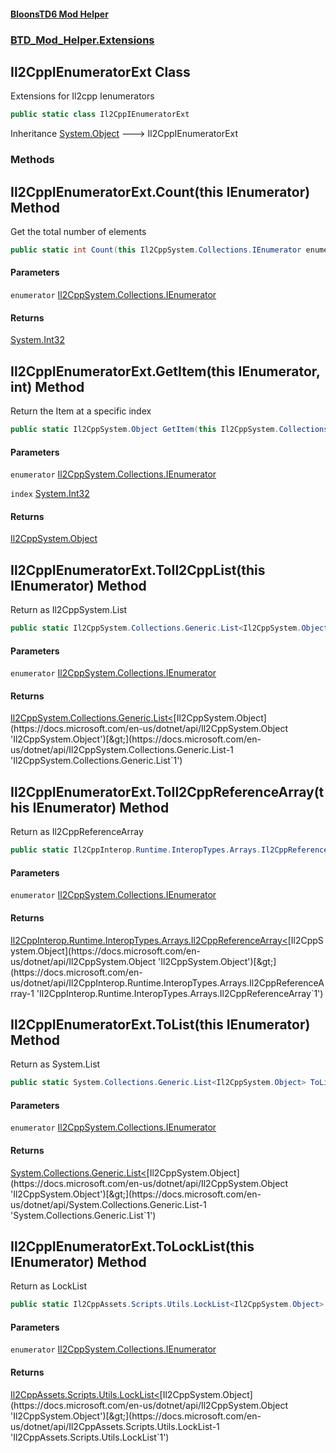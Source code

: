#### [BloonsTD6 Mod Helper](README.md 'README')
### [BTD_Mod_Helper.Extensions](README.md#BTD_Mod_Helper.Extensions 'BTD_Mod_Helper.Extensions')

## Il2CppIEnumeratorExt Class

Extensions for Il2cpp Ienumerators

```csharp
public static class Il2CppIEnumeratorExt
```

Inheritance [System.Object](https://docs.microsoft.com/en-us/dotnet/api/System.Object 'System.Object') &#129106; Il2CppIEnumeratorExt
### Methods

<a name='BTD_Mod_Helper.Extensions.Il2CppIEnumeratorExt.Count(thisIl2CppSystem.Collections.IEnumerator)'></a>

## Il2CppIEnumeratorExt.Count(this IEnumerator) Method

Get the total number of elements

```csharp
public static int Count(this Il2CppSystem.Collections.IEnumerator enumerator);
```
#### Parameters

<a name='BTD_Mod_Helper.Extensions.Il2CppIEnumeratorExt.Count(thisIl2CppSystem.Collections.IEnumerator).enumerator'></a>

`enumerator` [Il2CppSystem.Collections.IEnumerator](https://docs.microsoft.com/en-us/dotnet/api/Il2CppSystem.Collections.IEnumerator 'Il2CppSystem.Collections.IEnumerator')

#### Returns
[System.Int32](https://docs.microsoft.com/en-us/dotnet/api/System.Int32 'System.Int32')

<a name='BTD_Mod_Helper.Extensions.Il2CppIEnumeratorExt.GetItem(thisIl2CppSystem.Collections.IEnumerator,int)'></a>

## Il2CppIEnumeratorExt.GetItem(this IEnumerator, int) Method

Return the Item at a specific index

```csharp
public static Il2CppSystem.Object GetItem(this Il2CppSystem.Collections.IEnumerator enumerator, int index);
```
#### Parameters

<a name='BTD_Mod_Helper.Extensions.Il2CppIEnumeratorExt.GetItem(thisIl2CppSystem.Collections.IEnumerator,int).enumerator'></a>

`enumerator` [Il2CppSystem.Collections.IEnumerator](https://docs.microsoft.com/en-us/dotnet/api/Il2CppSystem.Collections.IEnumerator 'Il2CppSystem.Collections.IEnumerator')

<a name='BTD_Mod_Helper.Extensions.Il2CppIEnumeratorExt.GetItem(thisIl2CppSystem.Collections.IEnumerator,int).index'></a>

`index` [System.Int32](https://docs.microsoft.com/en-us/dotnet/api/System.Int32 'System.Int32')

#### Returns
[Il2CppSystem.Object](https://docs.microsoft.com/en-us/dotnet/api/Il2CppSystem.Object 'Il2CppSystem.Object')

<a name='BTD_Mod_Helper.Extensions.Il2CppIEnumeratorExt.ToIl2CppList(thisIl2CppSystem.Collections.IEnumerator)'></a>

## Il2CppIEnumeratorExt.ToIl2CppList(this IEnumerator) Method

Return as Il2CppSystem.List

```csharp
public static Il2CppSystem.Collections.Generic.List<Il2CppSystem.Object> ToIl2CppList(this Il2CppSystem.Collections.IEnumerator enumerator);
```
#### Parameters

<a name='BTD_Mod_Helper.Extensions.Il2CppIEnumeratorExt.ToIl2CppList(thisIl2CppSystem.Collections.IEnumerator).enumerator'></a>

`enumerator` [Il2CppSystem.Collections.IEnumerator](https://docs.microsoft.com/en-us/dotnet/api/Il2CppSystem.Collections.IEnumerator 'Il2CppSystem.Collections.IEnumerator')

#### Returns
[Il2CppSystem.Collections.Generic.List&lt;](https://docs.microsoft.com/en-us/dotnet/api/Il2CppSystem.Collections.Generic.List-1 'Il2CppSystem.Collections.Generic.List`1')[Il2CppSystem.Object](https://docs.microsoft.com/en-us/dotnet/api/Il2CppSystem.Object 'Il2CppSystem.Object')[&gt;](https://docs.microsoft.com/en-us/dotnet/api/Il2CppSystem.Collections.Generic.List-1 'Il2CppSystem.Collections.Generic.List`1')

<a name='BTD_Mod_Helper.Extensions.Il2CppIEnumeratorExt.ToIl2CppReferenceArray(thisIl2CppSystem.Collections.IEnumerator)'></a>

## Il2CppIEnumeratorExt.ToIl2CppReferenceArray(this IEnumerator) Method

Return as Il2CppReferenceArray

```csharp
public static Il2CppInterop.Runtime.InteropTypes.Arrays.Il2CppReferenceArray<Il2CppSystem.Object> ToIl2CppReferenceArray(this Il2CppSystem.Collections.IEnumerator enumerator);
```
#### Parameters

<a name='BTD_Mod_Helper.Extensions.Il2CppIEnumeratorExt.ToIl2CppReferenceArray(thisIl2CppSystem.Collections.IEnumerator).enumerator'></a>

`enumerator` [Il2CppSystem.Collections.IEnumerator](https://docs.microsoft.com/en-us/dotnet/api/Il2CppSystem.Collections.IEnumerator 'Il2CppSystem.Collections.IEnumerator')

#### Returns
[Il2CppInterop.Runtime.InteropTypes.Arrays.Il2CppReferenceArray&lt;](https://docs.microsoft.com/en-us/dotnet/api/Il2CppInterop.Runtime.InteropTypes.Arrays.Il2CppReferenceArray-1 'Il2CppInterop.Runtime.InteropTypes.Arrays.Il2CppReferenceArray`1')[Il2CppSystem.Object](https://docs.microsoft.com/en-us/dotnet/api/Il2CppSystem.Object 'Il2CppSystem.Object')[&gt;](https://docs.microsoft.com/en-us/dotnet/api/Il2CppInterop.Runtime.InteropTypes.Arrays.Il2CppReferenceArray-1 'Il2CppInterop.Runtime.InteropTypes.Arrays.Il2CppReferenceArray`1')

<a name='BTD_Mod_Helper.Extensions.Il2CppIEnumeratorExt.ToList(thisIl2CppSystem.Collections.IEnumerator)'></a>

## Il2CppIEnumeratorExt.ToList(this IEnumerator) Method

Return as System.List

```csharp
public static System.Collections.Generic.List<Il2CppSystem.Object> ToList(this Il2CppSystem.Collections.IEnumerator enumerator);
```
#### Parameters

<a name='BTD_Mod_Helper.Extensions.Il2CppIEnumeratorExt.ToList(thisIl2CppSystem.Collections.IEnumerator).enumerator'></a>

`enumerator` [Il2CppSystem.Collections.IEnumerator](https://docs.microsoft.com/en-us/dotnet/api/Il2CppSystem.Collections.IEnumerator 'Il2CppSystem.Collections.IEnumerator')

#### Returns
[System.Collections.Generic.List&lt;](https://docs.microsoft.com/en-us/dotnet/api/System.Collections.Generic.List-1 'System.Collections.Generic.List`1')[Il2CppSystem.Object](https://docs.microsoft.com/en-us/dotnet/api/Il2CppSystem.Object 'Il2CppSystem.Object')[&gt;](https://docs.microsoft.com/en-us/dotnet/api/System.Collections.Generic.List-1 'System.Collections.Generic.List`1')

<a name='BTD_Mod_Helper.Extensions.Il2CppIEnumeratorExt.ToLockList(thisIl2CppSystem.Collections.IEnumerator)'></a>

## Il2CppIEnumeratorExt.ToLockList(this IEnumerator) Method

Return as LockList

```csharp
public static Il2CppAssets.Scripts.Utils.LockList<Il2CppSystem.Object> ToLockList(this Il2CppSystem.Collections.IEnumerator enumerator);
```
#### Parameters

<a name='BTD_Mod_Helper.Extensions.Il2CppIEnumeratorExt.ToLockList(thisIl2CppSystem.Collections.IEnumerator).enumerator'></a>

`enumerator` [Il2CppSystem.Collections.IEnumerator](https://docs.microsoft.com/en-us/dotnet/api/Il2CppSystem.Collections.IEnumerator 'Il2CppSystem.Collections.IEnumerator')

#### Returns
[Il2CppAssets.Scripts.Utils.LockList&lt;](https://docs.microsoft.com/en-us/dotnet/api/Il2CppAssets.Scripts.Utils.LockList-1 'Il2CppAssets.Scripts.Utils.LockList`1')[Il2CppSystem.Object](https://docs.microsoft.com/en-us/dotnet/api/Il2CppSystem.Object 'Il2CppSystem.Object')[&gt;](https://docs.microsoft.com/en-us/dotnet/api/Il2CppAssets.Scripts.Utils.LockList-1 'Il2CppAssets.Scripts.Utils.LockList`1')